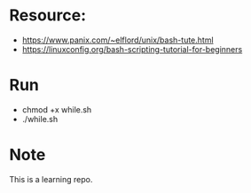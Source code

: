 # Resource:
-  https://www.panix.com/~elflord/unix/bash-tute.html
-  https://linuxconfig.org/bash-scripting-tutorial-for-beginners

# Run
-  chmod +x while.sh
-  ./while.sh

# Note
This is a learning repo.
